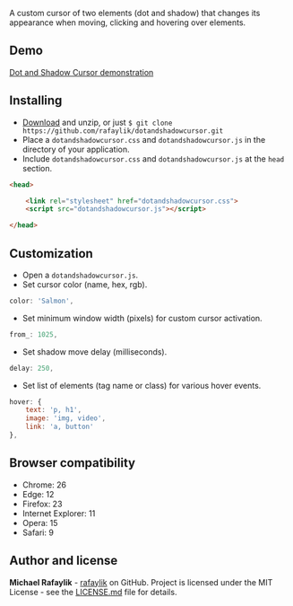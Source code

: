 A custom cursor of two elements (dot and shadow) that changes its appearance when moving, clicking and hovering over elements.

## Demo

[Dot and Shadow Cursor demonstration](https://rafaylik.github.io/dotandshadowcursor/)

## Installing

- [Download](https://github.com/rafaylik/dotandshadowcursor/archive/master.zip) and unzip, or just `$ git clone https://github.com/rafaylik/dotandshadowcursor.git`
- Place a `dotandshadowcursor.css` and `dotandshadowcursor.js` in the directory of your application.
- Include `dotandshadowcursor.css` and `dotandshadowcursor.js` at the `head` section.
``` html
<head>

    <link rel="stylesheet" href="dotandshadowcursor.css">
    <script src="dotandshadowcursor.js"></script>

</head>
```

## Customization

- Open a `dotandshadowcursor.js`.
- Set cursor color (name, hex, rgb).
``` js
color: 'Salmon',
```
- Set minimum window width (pixels) for custom cursor activation.
``` js
from_: 1025,
```
- Set shadow move delay (milliseconds).
``` js
delay: 250,
```
- Set list of elements (tag name or class) for various hover events.
``` js
hover: {
    text: 'p, h1',
    image: 'img, video',
    link: 'a, button'
},
```

## Browser compatibility

- Chrome: 26
- Edge: 12
- Firefox: 23
- Internet Explorer: 11
- Opera: 15
- Safari: 9

## Author and license

**Michael Rafaylik** - [rafaylik](https://github.com/rafaylik) on GitHub. Project is licensed under the MIT License - see the [LICENSE.md](./LICENSE) file for details.